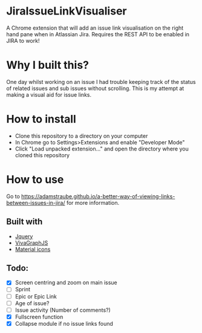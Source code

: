 # JiraIssueLinkVisualiser

A Chrome extension that will add an issue link visualisation on the right hand pane when in Atlassian Jira. Requires the REST API to be enabled in JIRA to work!

# Why I built this?
 One day whilst working on an issue I had trouble keeping track of the status of related issues and sub issues without scrolling. This is my attempt at making a visual aid for issue links.

# How to install

* Clone this repository to a directory on your computer
* In Chrome go to Settings>Extensions and enable "Developer Mode"
* Click "Load unpacked extension..." and open the directory where you cloned this repository

# How to use
 Go to https://adamstraube.github.io/a-better-way-of-viewing-links-between-issues-in-jira/ for more information.

## Built with
* [Jquery](https://github.com/jquery/jquery)
* [VivaGraphJS](https://github.com/anvaka/VivaGraphJS/)
* [Material icons](https://material.io/icons/)


## Todo:
- [X] Screen centring and zoom on main issue
- [ ] Sprint
- [ ] Epic or Epic Link
- [ ] Age of issue?
- [ ] Issue activity (Number of comments?)
- [X] Fullscreen function
- [X] Collapse module if no issue links found

